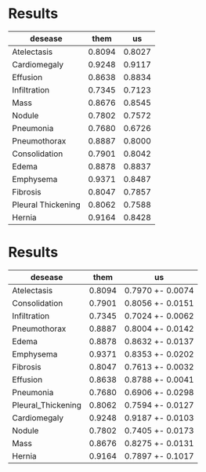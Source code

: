 # Results

| desease | them  |  us  |
|---|---|---|
|Atelectasis        | 0.8094  |  0.8027 |
|Cardiomegaly       | 0.9248  |  0.9117 |
|Effusion           | 0.8638  |  0.8834 |
|Infiltration       | 0.7345  |  0.7123 |
|Mass               | 0.8676  |  0.8545 |
|Nodule             | 0.7802  |  0.7572 |
|Pneumonia          | 0.7680  |  0.6726 |
|Pneumothorax       | 0.8887  |  0.8000 |
|Consolidation      | 0.7901  |  0.8042 |
|Edema              | 0.8878  |  0.8837 |
|Emphysema          | 0.9371  |  0.8487 |
|Fibrosis           | 0.8047  |  0.7857 |
|Pleural Thickening | 0.8062  |  0.7588 |
|Hernia             | 0.9164  |  0.8428 |

# Results

| desease | them  |  us  |
|---|---|---|
| Atelectasis | 0.8094 | 0.7970 +- 0.0074 |
| Consolidation | 0.7901 | 0.8056 +- 0.0151 |
| Infiltration | 0.7345 | 0.7024 +- 0.0062 |
| Pneumothorax | 0.8887 | 0.8004 +- 0.0142 |
| Edema | 0.8878 | 0.8632 +- 0.0137 |
| Emphysema | 0.9371 | 0.8353 +- 0.0202 |
| Fibrosis | 0.8047 | 0.7613 +- 0.0032 |
| Effusion | 0.8638 | 0.8788 +- 0.0041 |
| Pneumonia | 0.7680 | 0.6906 +- 0.0298 |
| Pleural_Thickening | 0.8062 | 0.7594 +- 0.0127 |
| Cardiomegaly | 0.9248 | 0.9187 +- 0.0103 |
| Nodule | 0.7802 | 0.7405 +- 0.0173 |
| Mass | 0.8676 | 0.8275 +- 0.0131 |
| Hernia | 0.9164 | 0.7897 +- 0.1017 |